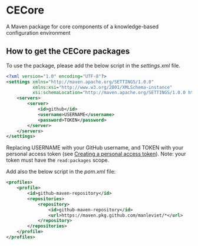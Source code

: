 # CECore
A Maven package for core components of a knowledge-based configuration environment

## How to get the CECore packages

To use the package, please add the below script in the *settings.xml* file.

```xml
<?xml version="1.0" encoding="UTF-8"?>
<settings xmlns="http://maven.apache.org/SETTINGS/1.0.0"
          xmlns:xsi="http://www.w3.org/2001/XMLSchema-instance"
          xsi:schemaLocation="http://maven.apache.org/SETTINGS/1.0.0 http://maven.apache.org/xsd/settings-1.0.0.xsd">
    <servers>
        <server>
            <id>github</id>
            <username>USERNAME</username>
            <password>TOKEN</password>
        </server>
    </servers>
</settings>
```
Replacing USERNAME with your GitHub username, and TOKEN with your personal access token 
(see [Creating a personal access token](https://docs.github.com/en/authentication/keeping-your-account-and-data-secure/creating-a-personal-access-token)). Note: your token must have the ```read:packages``` scope.

Add also the below script in the *pom.xml* file:

```xml
<profiles>
    <profile>
        <id>github-maven-repository</id>
        <repositories>
            <repository>
                <id>github-maven-repository</id>
                <url>https://maven.pkg.github.com/manleviet/*</url>
            </repository>
        </repositories>
    </profile>
</profiles>
```
